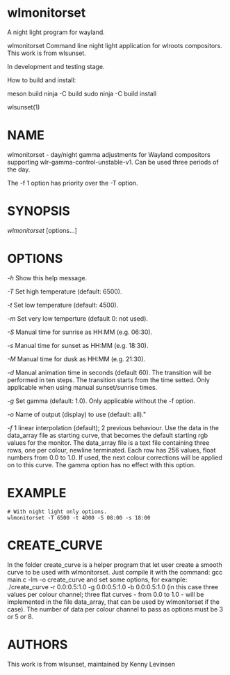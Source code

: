 # wlmonitorset
A night light program for wayland.

wlmonitorset
Command line night light application for wlroots compositors.
This work is from wlsunset.

In development and testing stage.

How to build and install:

meson build
ninja -C build
sudo ninja -C build install

wlsunset(1)

# NAME

wlmonitorset - day/night gamma adjustments for Wayland compositors supporting
wlr-gamma-control-unstable-v1. Can be used three periods of the day.

The -f 1 option has priority over the -T option.

# SYNOPSIS

*wlmonitorset* [options...]

# OPTIONS

*-h*
	Show this help message.

*-T* <temp>
	Set high temperature (default: 6500).

*-t* <temp>
	Set low temperature (default: 4500).

*-m* <temp>
	Set very low temperture (default 0: not used).

*-S* <sunrise>
	Manual time for sunrise as HH:MM (e.g. 06:30).

*-s* <sunset>
	Manual time for sunset as HH:MM (e.g. 18:30).

*-M* <long>
	Manual time for dusk as HH:MM (e.g. 21:30).

*-d* <duration>
	Manual animation time in seconds (default 60).
    The transition will be performed in ten steps.
    The transition starts from the time setted.
	Only applicable when using manual sunset/sunrise times.

*-g* <gamma>
	Set gamma (default: 1.0).
    Only applicable without the -f option.

*-o* <output>
    Name of output (display) to use (default: all)."

*-f <type>*
    1 linear interpolation (default); 2 previous behaviour.
    Use the data in the data_array file as starting curve,
    that becomes the default starting rgb values for the monitor.
    The data_array file is a text file containing three rows, one per colour,
    newline terminated.
    Each row has 256 values, float numbers from 0.0 to 1.0.
    If used, the next colour corrections will be applied on to this curve.
    The gamma option has no effect with this option.


# EXAMPLE

```
# With night light only options.
wlmonitorset -T 6500 -t 4000 -S 08:00 -s 18:00 
```

# CREATE_CURVE
In the folder create_curve is a helper program that let user create a smooth curve
to be used with wlmonitorset. Just compile it with the command: gcc main.c -lm -o create_curve 
and set some options, for example: ./create_curve -r 0.0:0.5:1.0 -g 0.0:0.5:1.0 -b 0.0:0.5:1.0 (in this case three values per colour channel; three flat curves - from 0.0 to 1.0 - will be implemented in the file data_array, that can be used by wlmonitorset if the case). The number of data per colour channel to pass as options must be 3 or 5 or 8.


# AUTHORS

This work is from wlsunset, maintained by Kenny Levinsen
